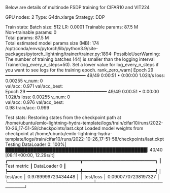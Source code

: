 Below are details of multinode FSDP training for CIFAR10 and VIT224

GPU nodes: 2 
Type: G4dn.xlarge Strategy: DDP

Train stats: Batch size: 512 LR: 0.0001
Trainable params: 87.5 M                                                                                
Non-trainable params: 0                                                                                 
Total params: 87.5 M                                                                                    
Total estimated model params size (MB): 174                                                             
/opt/conda/envs/pytorch/lib/python3.9/site-packages/pytorch_lightning/trainer/trainer.py:1894: 
PossibleUserWarning: The number of training batches (44) is smaller than the logging interval 
Trainer(log_every_n_steps=50). Set a lower value for log_every_n_steps if you want to see logs for the 
training epoch.
  rank_zero_warn(
Epoch 29  ━━━━━━━━━━━━━━━━━━━━━━━━━━━━━━ 49/49 0:00:51 • 0:00:00 1.02it/s loss: 0.00255 v_num: 0        
                                                                          val/acc: 0.971 val/acc_best:  
Epoch 29  ━━━━━━━━━━━━━━━━━━━━━━━━━━━━━━ 49/49 0:00:51 • 0:00:00 1.02it/s loss: 0.00255 v_num: 0        
                                                                          val/acc: 0.976 val/acc_best:  
                                                                          0.98 train/acc: 0.999         
                                                                          
Test stats:
Restoring states from the checkpoint path at /home/ubuntu/emlo-lightning-hydra-template/logs/train/cifar10/runs/2022-10-26_17-51-58/checkpoints/last.ckpt
Loaded model weights from checkpoint at /home/ubuntu/emlo-lightning-hydra-template/logs/train/cifar10/runs/2022-10-26_17-51-58/checkpoints/last.ckpt
Testing DataLoader 0: 100%|█████████████████████████████████████████████| 40/40 [08:11<00:00, 12.29s/it]
┏━━━━━━━━━━━━━━━━━━━━━━━━━━━┳━━━━━━━━━━━━━━━━━━━━━━━━━━━┓
┃        Test metric        ┃       DataLoader 0        ┃
┡━━━━━━━━━━━━━━━━━━━━━━━━━━━╇━━━━━━━━━━━━━━━━━━━━━━━━━━━┩
│         test/acc          │    0.9789999723434448     │
│         test/loss         │    0.09007707238197327    │
└───────────────────────────┴───────────────────────────┘
